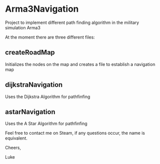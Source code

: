 # Arma3Navigation
Project to implement different path finding algorithm in the military simulation Arma3

At the moment there are three different files:

## createRoadMap
Initializes the nodes on the map and creates a file to establish a navigation map

## dijkstraNavigation
Uses the Dijkstra Algorithm for pathfinfing

## astarNavigation
Uses the A Star Algorithm for pathfinfing

Feel free to contact me on Steam, if any questions occur, the name is equivalent.

Cheers,

Luke
